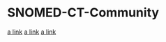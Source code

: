 # SNOMED-CT-Community

[a link](https://github.com/SabineK82/Archive#)
[a link](https://github.com/SabineK82/Community#)
[a link](https://github.com/SabineK82/officialAnnouncements#
)
